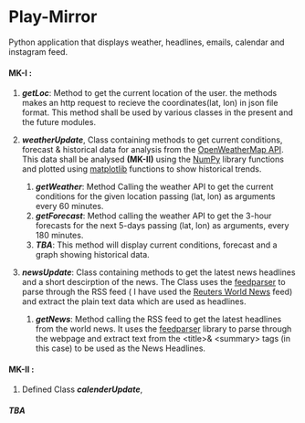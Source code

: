 # Play-Mirror
Python application that displays weather, headlines, emails, calendar and instagram feed. 

#### MK-I : 
1. ***getLoc***: Method to get the current location of the user. the methods makes an http request to recieve the coordinates(lat, lon) in json file format. This method shall be used by various classes in the present and the future modules.

2. ***weatherUpdate***, Class containing methods to get current conditions, forecast & historical data for analysis from the [OpenWeatherMap API](https://openweathermap.org/api). This data shall be analysed **(MK-II)** using the [NumPy](http://www.numpy.org/) library functions and plotted using [matplotlib](https://matplotlib.org/) functions to show historical trends.

    1. ***getWeather***: Method Calling the weather API to get the current conditions for the given location passing (lat, lon) as arguments every 60 minutes.
    2. ***getForecast***: Method calling the weather API to get the 3-hour forecasts for the next 5-days passing (lat, lon) as arguments, every 180 minutes.
    3. ***TBA***: This method will display current conditions, forecast and a graph showing historical data.

3. ***newsUpdate***: Class containing methods to get the latest news headlines and a short descirption of the news. The Class uses the  [feedparser](https://pypi.org/project/feedparser/) to parse through the RSS feed ( I have used the [Reuters World News](http://feeds.reuters.com/Reuters/worldNews) feed) and extract the plain text data which are used as headlines.

   1. ***getNews***: Method calling the RSS feed to get the latest headlines from the world news. It uses the [feedparser](https://pypi.org/project/feedparser/) library to parse through the webpage and extract text from the \<title>& \<summary> tags (in this case) to be used as the News Headlines.
   
   
#### MK-II : 
1. Defined Class ***calenderUpdate***, 



##### TBA
